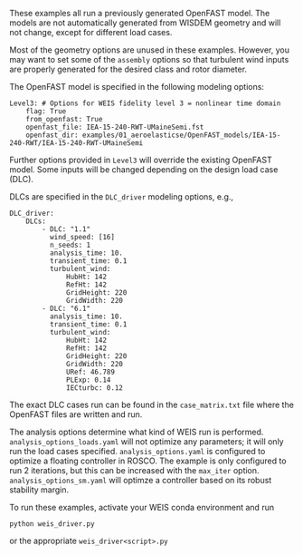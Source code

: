 These examples all run a previously generated OpenFAST model.  The models are not automatically generated from WISDEM geometry and will not change, except for different load cases.

Most of the geometry options are unused in these examples.  However, you may want to set some of the `assembly` options so that turbulent wind inputs are properly generated for the desired class and rotor diameter.

The OpenFAST model is specified in the following modeling options:
```
Level3: # Options for WEIS fidelity level 3 = nonlinear time domain
    flag: True
    from_openfast: True
    openfast_file: IEA-15-240-RWT-UMaineSemi.fst
    openfast_dir: examples/01_aeroelasticse/OpenFAST_models/IEA-15-240-RWT/IEA-15-240-RWT-UMaineSemi
```
Further options provided in `Level3` will override the existing OpenFAST model.  Some inputs will be changed depending on the design load case (DLC).

DLCs are specified in the `DLC_driver` modeling options, e.g.,
```
DLC_driver:
    DLCs:
        - DLC: "1.1"
          wind_speed: [16]
          n_seeds: 1
          analysis_time: 10.
          transient_time: 0.1
          turbulent_wind:
              HubHt: 142
              RefHt: 142
              GridHeight: 220
              GridWidth: 220
        - DLC: "6.1"
          analysis_time: 10.
          transient_time: 0.1
          turbulent_wind:
              HubHt: 142
              RefHt: 142
              GridHeight: 220
              GridWidth: 220
              URef: 46.789
              PLExp: 0.14
              IECturbc: 0.12
```
The exact DLC cases run can be found in the `case_matrix.txt` file where the OpenFAST files are written and run.

The analysis options determine what kind of WEIS run is performed.  `analysis_options_loads.yaml` will not optimize any parameters; it will only run the load cases specified. `analysis_options.yaml` is configured to optimize a floating controller in ROSCO. The example is only configured to run 2 iterations, but this can be increased with the `max_iter` option.  `analysis_options_sm.yaml` will optimze a controller based on its robust stability margin.


To run these examples, activate your WEIS conda environment and run
```
python weis_driver.py
```
or the appropriate `weis_driver<script>.py`
